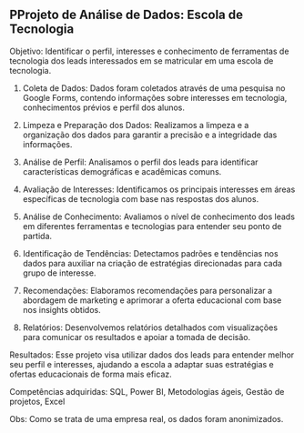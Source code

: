 ## PProjeto de Análise de Dados: Escola de Tecnologia ##

Objetivo: Identificar o perfil, interesses e conhecimento de ferramentas de tecnologia dos leads interessados em se matricular em uma escola de tecnologia.

1. Coleta de Dados: Dados foram coletados através de uma pesquisa no Google Forms, contendo informações sobre interesses em tecnologia, conhecimentos prévios e perfil dos alunos.

2. Limpeza e Preparação dos Dados: Realizamos a limpeza e a organização dos dados para garantir a precisão e a integridade das informações.

3. Análise de Perfil: Analisamos o perfil dos leads para identificar características demográficas e acadêmicas comuns.

4. Avaliação de Interesses: Identificamos os principais interesses em áreas específicas de tecnologia com base nas respostas dos alunos.

5. Análise de Conhecimento: Avaliamos o nível de conhecimento dos leads em diferentes ferramentas e tecnologias para entender seu ponto de partida.

6. Identificação de Tendências: Detectamos padrões e tendências nos dados para auxiliar na criação de estratégias direcionadas para cada grupo de interesse.

7. Recomendações: Elaboramos recomendações para personalizar a abordagem de marketing e aprimorar a oferta educacional com base nos insights obtidos.

8. Relatórios: Desenvolvemos relatórios detalhados com visualizações para comunicar os resultados e apoiar a tomada de decisão.

Resultados: Esse projeto visa utilizar dados dos leads para entender melhor seu perfil e interesses, ajudando a escola a adaptar suas estratégias e ofertas educacionais de forma mais eficaz.

Competências adquiridas: SQL, Power BI, Metodologias ágeis, Gestão de projetos, Excel

Obs: Como se trata de uma empresa real, os dados foram anonimizados.
